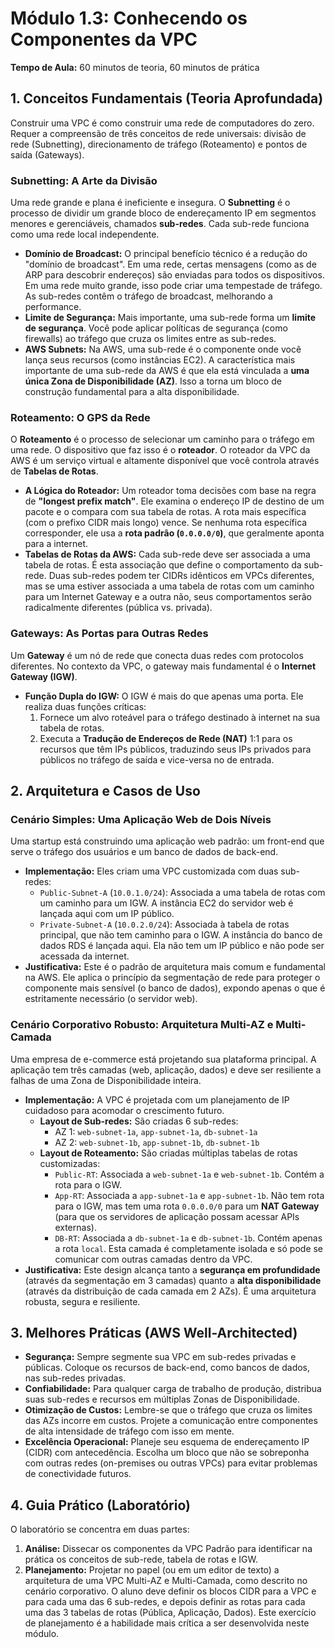# Módulo 1.3: Conhecendo os Componentes da VPC

**Tempo de Aula:** 60 minutos de teoria, 60 minutos de prática

## 1. Conceitos Fundamentais (Teoria Aprofundada)

Construir uma VPC é como construir uma rede de computadores do zero. Requer a compreensão de três conceitos de rede universais: divisão de rede (Subnetting), direcionamento de tráfego (Roteamento) e pontos de saída (Gateways).

### Subnetting: A Arte da Divisão
Uma rede grande e plana é ineficiente e insegura. O **Subnetting** é o processo de dividir um grande bloco de endereçamento IP em segmentos menores e gerenciáveis, chamados **sub-redes**. Cada sub-rede funciona como uma rede local independente.
-   **Domínio de Broadcast:** O principal benefício técnico é a redução do "domínio de broadcast". Em uma rede, certas mensagens (como as de ARP para descobrir endereços) são enviadas para todos os dispositivos. Em uma rede muito grande, isso pode criar uma tempestade de tráfego. As sub-redes contêm o tráfego de broadcast, melhorando a performance.
-   **Limite de Segurança:** Mais importante, uma sub-rede forma um **limite de segurança**. Você pode aplicar políticas de segurança (como firewalls) ao tráfego que cruza os limites entre as sub-redes.
-   **AWS Subnets:** Na AWS, uma sub-rede é o componente onde você lança seus recursos (como instâncias EC2). A característica mais importante de uma sub-rede da AWS é que ela está vinculada a **uma única Zona de Disponibilidade (AZ)**. Isso a torna um bloco de construção fundamental para a alta disponibilidade.

### Roteamento: O GPS da Rede
O **Roteamento** é o processo de selecionar um caminho para o tráfego em uma rede. O dispositivo que faz isso é o **roteador**. O roteador da VPC da AWS é um serviço virtual e altamente disponível que você controla através de **Tabelas de Rotas**.
-   **A Lógica do Roteador:** Um roteador toma decisões com base na regra de **"longest prefix match"**. Ele examina o endereço IP de destino de um pacote e o compara com sua tabela de rotas. A rota mais específica (com o prefixo CIDR mais longo) vence. Se nenhuma rota específica corresponder, ele usa a **rota padrão (`0.0.0.0/0`)**, que geralmente aponta para a internet.
-   **Tabelas de Rotas da AWS:** Cada sub-rede deve ser associada a uma tabela de rotas. É esta associação que define o comportamento da sub-rede. Duas sub-redes podem ter CIDRs idênticos em VPCs diferentes, mas se uma estiver associada a uma tabela de rotas com um caminho para um Internet Gateway e a outra não, seus comportamentos serão radicalmente diferentes (pública vs. privada).

### Gateways: As Portas para Outras Redes
Um **Gateway** é um nó de rede que conecta duas redes com protocolos diferentes. No contexto da VPC, o gateway mais fundamental é o **Internet Gateway (IGW)**.
-   **Função Dupla do IGW:** O IGW é mais do que apenas uma porta. Ele realiza duas funções críticas:
    1.  Fornece um alvo roteável para o tráfego destinado à internet na sua tabela de rotas.
    2.  Executa a **Tradução de Endereços de Rede (NAT)** 1:1 para os recursos que têm IPs públicos, traduzindo seus IPs privados para públicos no tráfego de saída e vice-versa no de entrada.

## 2. Arquitetura e Casos de Uso

### Cenário Simples: Uma Aplicação Web de Dois Níveis
Uma startup está construindo uma aplicação web padrão: um front-end que serve o tráfego dos usuários e um banco de dados de back-end.

-   **Implementação:** Eles criam uma VPC customizada com duas sub-redes:
    -   `Public-Subnet-A` (`10.0.1.0/24`): Associada a uma tabela de rotas com um caminho para um IGW. A instância EC2 do servidor web é lançada aqui com um IP público.
    -   `Private-Subnet-A` (`10.0.2.0/24`): Associada à tabela de rotas principal, que não tem caminho para o IGW. A instância do banco de dados RDS é lançada aqui. Ela não tem um IP público e não pode ser acessada da internet.
-   **Justificativa:** Este é o padrão de arquitetura mais comum e fundamental na AWS. Ele aplica o princípio da segmentação de rede para proteger o componente mais sensível (o banco de dados), expondo apenas o que é estritamente necessário (o servidor web).

### Cenário Corporativo Robusto: Arquitetura Multi-AZ e Multi-Camada
Uma empresa de e-commerce está projetando sua plataforma principal. A aplicação tem três camadas (web, aplicação, dados) e deve ser resiliente a falhas de uma Zona de Disponibilidade inteira.

-   **Implementação:** A VPC é projetada com um planejamento de IP cuidadoso para acomodar o crescimento futuro.
    -   **Layout de Sub-redes:** São criadas 6 sub-redes:
        -   AZ 1: `web-subnet-1a`, `app-subnet-1a`, `db-subnet-1a`
        -   AZ 2: `web-subnet-1b`, `app-subnet-1b`, `db-subnet-1b`
    -   **Layout de Roteamento:** São criadas múltiplas tabelas de rotas customizadas:
        -   `Public-RT`: Associada a `web-subnet-1a` e `web-subnet-1b`. Contém a rota para o IGW.
        -   `App-RT`: Associada a `app-subnet-1a` e `app-subnet-1b`. Não tem rota para o IGW, mas tem uma rota `0.0.0.0/0` para um **NAT Gateway** (para que os servidores de aplicação possam acessar APIs externas).
        -   `DB-RT`: Associada a `db-subnet-1a` e `db-subnet-1b`. Contém apenas a rota `local`. Esta camada é completamente isolada e só pode se comunicar com outras camadas dentro da VPC.
-   **Justificativa:** Este design alcança tanto a **segurança em profundidade** (através da segmentação em 3 camadas) quanto a **alta disponibilidade** (através da distribuição de cada camada em 2 AZs). É uma arquitetura robusta, segura e resiliente.

## 3. Melhores Práticas (AWS Well-Architected)

-   **Segurança:** Sempre segmente sua VPC em sub-redes privadas e públicas. Coloque os recursos de back-end, como bancos de dados, nas sub-redes privadas.
-   **Confiabilidade:** Para qualquer carga de trabalho de produção, distribua suas sub-redes e recursos em múltiplas Zonas de Disponibilidade.
-   **Otimização de Custos:** Lembre-se que o tráfego que cruza os limites das AZs incorre em custos. Projete a comunicação entre componentes de alta intensidade de tráfego com isso em mente.
-   **Excelência Operacional:** Planeje seu esquema de endereçamento IP (CIDR) com antecedência. Escolha um bloco que não se sobreponha com outras redes (on-premises ou outras VPCs) para evitar problemas de conectividade futuros.

## 4. Guia Prático (Laboratório)

O laboratório se concentra em duas partes:
1.  **Análise:** Dissecar os componentes da VPC Padrão para identificar na prática os conceitos de sub-rede, tabela de rotas e IGW.
2.  **Planejamento:** Projetar no papel (ou em um editor de texto) a arquitetura de uma VPC Multi-AZ e Multi-Camada, como descrito no cenário corporativo. O aluno deve definir os blocos CIDR para a VPC e para cada uma das 6 sub-redes, e depois definir as rotas para cada uma das 3 tabelas de rotas (Pública, Aplicação, Dados). Este exercício de planejamento é a habilidade mais crítica a ser desenvolvida neste módulo.
